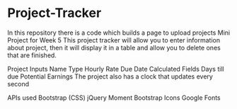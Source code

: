 # Project-Tracker
In this repository there is a code which builds a page to upload projects
Mini Project for Week 5
This project tracker will allow you to enter information about project, then it will display it in a table and allow you to delete ones that are finished.

Project Inputs
Name
Type
Hourly Rate
Due Date
Calculated Fields
Days till due
Potential Earnings
The project also has a clock that updates every second

APIs used
Bootstrap (CSS)
jQuery
Moment
Bootstrap Icons
Google Fonts